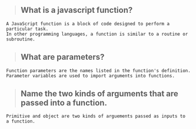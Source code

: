 > ## **What is a javascript function?**

```
A JavaScript function is a block of code designed to perform a particular task.
In other programming languages, a function is similar to a routine or subroutine.
```
> ## **What are parameters?**

```
Function parameters are the names listed in the function's definition.
Parameter variables are used to import arguments into functions.
```
> ## **Name the two kinds of arguments that are passed into a function.**

```
Primitive and object are two kinds of arguements passed as inputs to a function.
```
